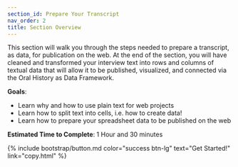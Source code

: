 ```yaml
---
section_id: Prepare Your Transcript
nav_order: 2
title: Section Overview
---
```


This section will walk you through the steps needed to prepare a transcript, as data, for publication on the web. At the end of the section, you will have cleaned and transformed your interview text into rows and columns of textual data that will allow it to be published, visualized, and connected via the Oral History as Data Framework.  

**Goals**: 

- Learn why and how to use plain text for web projects 
- Learn how to split text into cells, i.e. how to create data!
- Learn how to prepare your spreadsheet data to be published on the web

**Estimated Time to Complete**: 1 Hour and 30 minutes

{% include bootstrap/button.md color="success btn-lg" text="Get Started!" link="copy.html" %}


